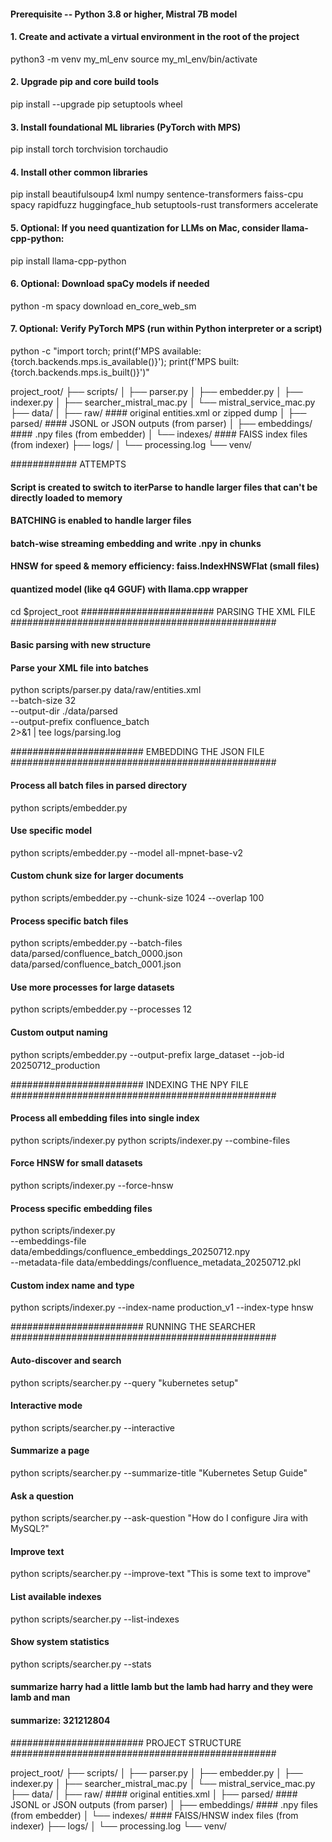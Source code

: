 #### Prerequisite -- Python 3.8 or higher, Mistral 7B model 

#### 1. Create and activate a virtual environment in the root of the project
python3 -m venv my_ml_env
source my_ml_env/bin/activate

#### 2. Upgrade pip and core build tools
pip install --upgrade pip setuptools wheel

#### 3. Install foundational ML libraries (PyTorch with MPS)
pip install torch torchvision torchaudio

#### 4. Install other common libraries
pip install beautifulsoup4 lxml numpy sentence-transformers faiss-cpu spacy rapidfuzz huggingface_hub setuptools-rust transformers accelerate

#### 5. Optional: If you need quantization for LLMs on Mac, consider llama-cpp-python:
pip install llama-cpp-python

#### 6. Optional: Download spaCy models if needed
python -m spacy download en_core_web_sm

#### 7. Optional: Verify PyTorch MPS (run within Python interpreter or a script)
python -c "import torch; print(f'MPS available: {torch.backends.mps.is_available()}'); print(f'MPS built: {torch.backends.mps.is_built()}')"


project_root/
├── scripts/
│   ├── parser.py
│   ├── embedder.py
│   ├── indexer.py
│   ├── searcher_mistral_mac.py
│   └── mistral_service_mac.py
├── data/
│   ├── raw/               #### original entities.xml or zipped dump
│   ├── parsed/            #### JSONL or JSON outputs (from parser)
│   ├── embeddings/        #### .npy files (from embedder)
│   └── indexes/           #### FAISS index files (from indexer)
├── logs/
│   └── processing.log
└── venv/


############ ATTEMPTS
#### Script is created to switch to iterParse to handle larger files that can't be directly loaded to memory
#### BATCHING is enabled to handle larger files
#### batch-wise streaming embedding and write .npy in chunks
#### HNSW for speed & memory efficiency: faiss.IndexHNSWFlat (small files)
#### quantized model (like q4 GGUF) with llama.cpp wrapper

cd $project_root
######################## PARSING THE XML FILE ################################################
#### Basic parsing with new structure
#### Parse your XML file into batches
python scripts/parser.py data/raw/entities.xml \
  --batch-size 32 \
  --output-dir ./data/parsed \
  --output-prefix confluence_batch \
  2>&1 | tee logs/parsing.log



######################## EMBEDDING THE JSON FILE ################################################
#### Process all batch files in parsed directory
python scripts/embedder.py

#### Use specific model
python scripts/embedder.py --model all-mpnet-base-v2

#### Custom chunk size for larger documents
python scripts/embedder.py --chunk-size 1024 --overlap 100

#### Process specific batch files
python scripts/embedder.py --batch-files data/parsed/confluence_batch_0000.json data/parsed/confluence_batch_0001.json

#### Use more processes for large datasets
python scripts/embedder.py --processes 12

#### Custom output naming
python scripts/embedder.py --output-prefix large_dataset --job-id 20250712_production


######################## INDEXING THE NPY FILE ################################################
#### Process all embedding files into single index
python scripts/indexer.py
python scripts/indexer.py --combine-files

#### Force HNSW for small datasets
python scripts/indexer.py --force-hnsw


#### Process specific embedding files
python scripts/indexer.py \
  --embeddings-file data/embeddings/confluence_embeddings_20250712.npy \
  --metadata-file data/embeddings/confluence_metadata_20250712.pkl

#### Custom index name and type
python scripts/indexer.py --index-name production_v1 --index-type hnsw



######################## RUNNING THE SEARCHER ################################################
#### Auto-discover and search
python scripts/searcher.py --query "kubernetes setup"

#### Interactive mode
python scripts/searcher.py --interactive


#### Summarize a page
python scripts/searcher.py --summarize-title "Kubernetes Setup Guide"

#### Ask a question
python scripts/searcher.py --ask-question "How do I configure Jira with MySQL?"

#### Improve text
python scripts/searcher.py --improve-text "This is some text to improve"


#### List available indexes
python scripts/searcher.py --list-indexes

#### Show system statistics
python scripts/searcher.py --stats

#### summarize harry had a little lamb but the lamb had harry and they were lamb and man
#### summarize: 321212804

######################## PROJECT STRUCTURE ################################################

project_root/
├── scripts/
│   ├── parser.py
│   ├── embedder.py
│   ├── indexer.py
│   ├── searcher_mistral_mac.py
│   └── mistral_service_mac.py
├── data/
│   ├── raw/               #### original entities.xml
│   ├── parsed/            #### JSONL or JSON outputs (from parser)
│   ├── embeddings/        #### .npy files (from embedder)
│   └── indexes/           #### FAISS/HNSW index files (from indexer)
├── logs/
│   └── processing.log
└── venv/



